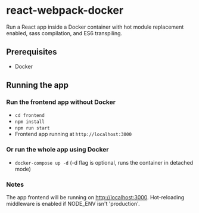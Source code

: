 # react-webpack-docker

Run a React app inside a Docker container with hot module replacement enabled, sass compilation, and ES6 transpiling.

## Prerequisites

* Docker

## Running the app

### Run the frontend app without Docker

* `cd frontend`
* `npm install`
* `npm run start`
* Frontend app running at `http://localhost:3000`

### Or run the whole app using Docker

* `docker-compose up -d`
(-d flag is optional, runs the container in detached mode)

### Notes

The app frontend will be running on [http://localhost:3000](). Hot-reloading middleware is enabled if NODE_ENV isn't 'production'.